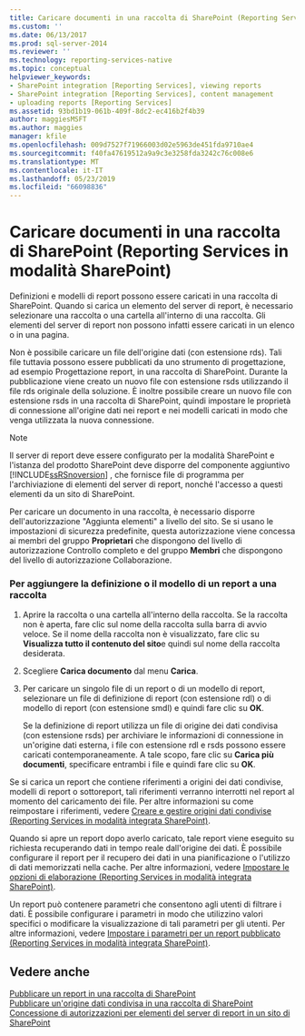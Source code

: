 ```yaml
---
title: Caricare documenti in una raccolta di SharePoint (Reporting Services in modalità SharePoint) | Microsoft Docs
ms.custom: ''
ms.date: 06/13/2017
ms.prod: sql-server-2014
ms.reviewer: ''
ms.technology: reporting-services-native
ms.topic: conceptual
helpviewer_keywords:
- SharePoint integration [Reporting Services], viewing reports
- SharePoint integration [Reporting Services], content management
- uploading reports [Reporting Services]
ms.assetid: 93bd1b19-061b-409f-8dc2-ec416b2f4b39
author: maggiesMSFT
ms.author: maggies
manager: kfile
ms.openlocfilehash: 009d7527f71966003d02e5963de451fda9710ae4
ms.sourcegitcommit: f40fa47619512a9a9c3e3258fda3242c76c008e6
ms.translationtype: MT
ms.contentlocale: it-IT
ms.lasthandoff: 05/23/2019
ms.locfileid: "66098836"
---
```

# <a name="upload-documents-to-a-sharepoint-library-reporting-services-in-sharepoint-mode"></a>Caricare documenti in una raccolta di SharePoint (Reporting Services in modalità SharePoint)
  Definizioni e modelli di report possono essere caricati in una raccolta di SharePoint. Quando si carica un elemento del server di report, è necessario selezionare una raccolta o una cartella all'interno di una raccolta. Gli elementi del server di report non possono infatti essere caricati in un elenco o in una pagina.  
  
 Non è possibile caricare un file dell'origine dati (con estensione rds). Tali file tuttavia possono essere pubblicati da uno strumento di progettazione, ad esempio Progettazione report, in una raccolta di SharePoint. Durante la pubblicazione viene creato un nuovo file con estensione rsds utilizzando il file rds originale della soluzione. È inoltre possibile creare un nuovo file con estensione rsds in una raccolta di SharePoint, quindi impostare le proprietà di connessione all'origine dati nei report e nei modelli caricati in modo che venga utilizzata la nuova connessione.  
  
> [!NOTE]  
>  Il server di report deve essere configurato per la modalità SharePoint e l'istanza del prodotto SharePoint deve disporre del componente aggiuntivo [!INCLUDE[ssRSnoversion](../includes/ssrsnoversion-md.md)] , che fornisce file di programma per l'archiviazione di elementi del server di report, nonché l'accesso a questi elementi da un sito di SharePoint.  
  
 Per caricare un documento in una raccolta, è necessario disporre dell'autorizzazione "Aggiunta elementi" a livello del sito. Se si usano le impostazioni di sicurezza predefinite, questa autorizzazione viene concessa ai membri del gruppo **Proprietari** che dispongono del livello di autorizzazione Controllo completo e del gruppo **Membri** che dispongono del livello di autorizzazione Collaborazione.  
  
### <a name="to-add-a-report-definition-or-report-model-to-a-library"></a>Per aggiungere la definizione o il modello di un report a una raccolta  
  
1.  Aprire la raccolta o una cartella all'interno della raccolta. Se la raccolta non è aperta, fare clic sul nome della raccolta sulla barra di avvio veloce. Se il nome della raccolta non è visualizzato, fare clic su **Visualizza tutto il contenuto del sito**e quindi sul nome della raccolta desiderata.  
  
2.  Scegliere **Carica documento** dal menu **Carica**.  
  
3.  Per caricare un singolo file di un report o di un modello di report, selezionare un file di definizione di report (con estensione rdl) o di modello di report (con estensione smdl) e quindi fare clic su **OK**.  
  
     Se la definizione di report utilizza un file di origine dei dati condivisa (con estensione rsds) per archiviare le informazioni di connessione in un'origine dati esterna, i file con estensione rdl e rsds possono essere caricati contemporaneamente. A tale scopo, fare clic su **Carica più documenti**, specificare entrambi i file e quindi fare clic su **OK**.  
  
 Se si carica un report che contiene riferimenti a origini dei dati condivise, modelli di report o sottoreport, tali riferimenti verranno interrotti nel report al momento del caricamento dei file. Per altre informazioni su come reimpostare i riferimenti, vedere [Creare e gestire origini dati condivise &#40;Reporting Services in modalità integrata SharePoint&#41;](../../2014/reporting-services/create-manage-shared-data-sources-reporting-services-sharepoint-integrated-mode.md).  
  
 Quando si apre un report dopo averlo caricato, tale report viene eseguito su richiesta recuperando dati in tempo reale dall'origine dei dati. È possibile configurare il report per il recupero dei dati in una pianificazione o l'utilizzo di dati memorizzati nella cache. Per altre informazioni, vedere [Impostare le opzioni di elaborazione &#40;Reporting Services in modalità integrata SharePoint&#41;](../../2014/reporting-services/set-processing-options-reporting-services-in-sharepoint-integrated-mode.md).  
  
 Un report può contenere parametri che consentono agli utenti di filtrare i dati. È possibile configurare i parametri in modo che utilizzino valori specifici o modificare la visualizzazione di tali parametri per gli utenti. Per altre informazioni, vedere [Impostare i parametri per un report pubblicato &#40;Reporting Services in modalità integrata SharePoint&#41;](report-design/set-parameters-on-a-published-report-sharepoint-integrated-mode.md).  
  
## <a name="see-also"></a>Vedere anche  
 [Pubblicare un report in una raccolta di SharePoint](reports/publish-a-report-to-a-sharepoint-library.md)   
 [Pubblicare un'origine dati condivisa in una raccolta di SharePoint](reports/publish-a-shared-data-source-to-a-sharepoint-library.md)   
 [Concessione di autorizzazioni per elementi del server di report in un sito di SharePoint](security/granting-permissions-on-report-server-items-on-a-sharepoint-site.md)  
  
  
